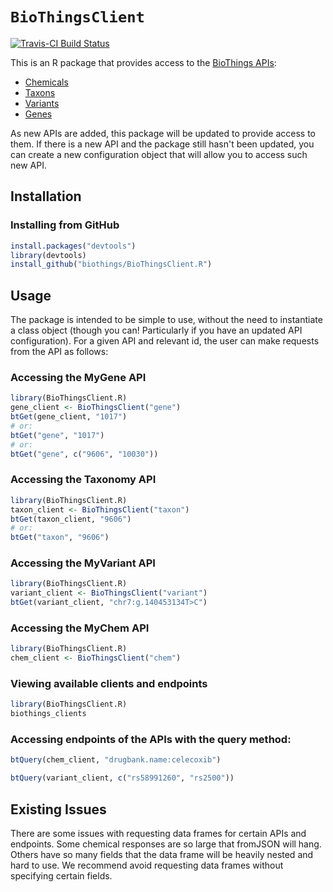 # `BioThingsClient`
[![Travis-CI Build Status](https://travis-ci.org/biothings/BioThingsClient.R.svg?branch=master)](https://travis-ci.org/biothings/biothings_client.R)

This is an R package that provides access to the [BioThings APIs](biothings.io):
* [Chemicals](http://mychem.info/)
* [Taxons](http://t.biothings.io/)
* [Variants](http://myvariant.info/)
* [Genes](http://mygene.info/)

As new APIs are added, this package will be updated to provide access to them. If there is a new API and the package still hasn't been updated, you can create a new configuration object that will allow you to access such new API.

## Installation

### Installing from GitHub
```r
install.packages("devtools")
library(devtools)
install_github("biothings/BioThingsClient.R")
```

## Usage
The package is intended to be simple to use, without the need to instantiate a class object (though you can! Particularly if you have an updated API configuration). For a given API and relevant id, the user can make requests from the API as follows:

### Accessing the MyGene API
```r
library(BioThingsClient.R)
gene_client <- BioThingsClient("gene")
btGet(gene_client, "1017")
# or:
btGet("gene", "1017")
# or:
btGet("gene", c("9606", "10030"))
```

### Accessing the Taxonomy API
```r
library(BioThingsClient.R)
taxon_client <- BioThingsClient("taxon")
btGet(taxon_client, "9606")
# or:
btGet("taxon", "9606")
```
### Accessing the MyVariant API
```r
library(BioThingsClient.R)
variant_client <- BioThingsClient("variant")
btGet(variant_client, "chr7:g.140453134T>C")
```
### Accessing the MyChem API
```r
library(BioThingsClient.R)
chem_client <- BioThingsClient("chem")
```

### Viewing available clients and endpoints

```r
library(BioThingsClient.R)
biothings_clients
```

### Accessing endpoints of the APIs with the query method:
```r
btQuery(chem_client, "drugbank.name:celecoxib")

btQuery(variant_client, c("rs58991260", "rs2500"))
```

## Existing Issues
There are some issues with requesting data frames for certain APIs and endpoints. Some chemical responses are so large that fromJSON will hang. Others have so many fields that the data frame will be heavily nested and hard to use. We recommend avoid requesting data frames without specifying certain fields.

